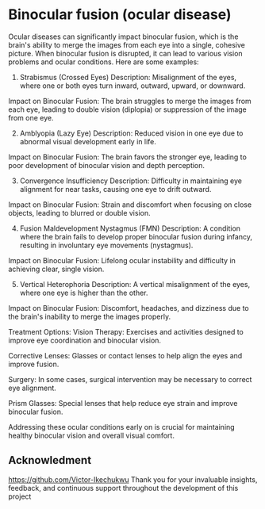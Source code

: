 # Binocular fusion (ocular disease)
Ocular diseases can significantly impact binocular fusion, which is the brain's ability to merge the images from each eye into a single, cohesive picture. When binocular fusion is disrupted, it can lead to various vision problems and ocular conditions. Here are some examples:

1. Strabismus (Crossed Eyes)
Description: Misalignment of the eyes, where one or both eyes turn inward, outward, upward, or downward.

Impact on Binocular Fusion: The brain struggles to merge the images from each eye, leading to double vision (diplopia) or suppression of the image from one eye.

2. Amblyopia (Lazy Eye)
Description: Reduced vision in one eye due to abnormal visual development early in life.

Impact on Binocular Fusion: The brain favors the stronger eye, leading to poor development of binocular vision and depth perception.

3. Convergence Insufficiency
Description: Difficulty in maintaining eye alignment for near tasks, causing one eye to drift outward.

Impact on Binocular Fusion: Strain and discomfort when focusing on close objects, leading to blurred or double vision.

4. Fusion Maldevelopment Nystagmus (FMN)
Description: A condition where the brain fails to develop proper binocular fusion during infancy, resulting in involuntary eye movements (nystagmus).

Impact on Binocular Fusion: Lifelong ocular instability and difficulty in achieving clear, single vision.

5. Vertical Heterophoria
Description: A vertical misalignment of the eyes, where one eye is higher than the other.

Impact on Binocular Fusion: Discomfort, headaches, and dizziness due to the brain's inability to merge the images properly.

Treatment Options:
Vision Therapy: Exercises and activities designed to improve eye coordination and binocular vision.

Corrective Lenses: Glasses or contact lenses to help align the eyes and improve fusion.

Surgery: In some cases, surgical intervention may be necessary to correct eye alignment.

Prism Glasses: Special lenses that help reduce eye strain and improve binocular fusion.

Addressing these ocular conditions early on is crucial for maintaining healthy binocular vision and overall visual comfort.

## Acknowledment
https://github.com/Victor-Ikechukwu Thank you for your invaluable insights, feedback, and continuous support throughout the development of this project

